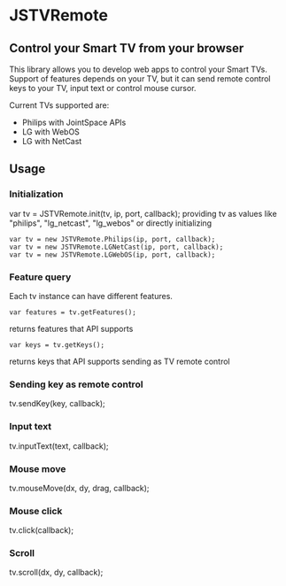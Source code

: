 <h1>JSTVRemote</h1>
<h2>Control your Smart TV from your browser</h2>

This library allows you to develop web apps to control your Smart TVs.
Support of features depends on your TV, but it can send remote control keys to your TV, input text or control mouse cursor.

Current TVs supported are:
<ul>
<li>Philips with JointSpace APIs</li>
<li>LG with WebOS</li>
<li>LG with NetCast</li>
</ul>

<h2>Usage</h2>

<h3>Initialization</h3>
    var tv = JSTVRemote.init(tv, ip, port, callback); 
providing tv as values like "philips", "lg_netcast", "lg_webos"
or directly initializing

    var tv = new JSTVRemote.Philips(ip, port, callback);
    var tv = new JSTVRemote.LGNetCast(ip, port, callback);
    var tv = new JSTVRemote.LGWebOS(ip, port, callback);

<h3>Feature query</h3>
Each tv instance can have different features.

    var features = tv.getFeatures(); 
returns features that API supports

    var keys = tv.getKeys(); 
returns keys that API supports sending as TV remote control

<h3>Sending key as remote control</h3>
    tv.sendKey(key, callback);

<h3>Input text</h3>
    tv.inputText(text, callback);

<h3>Mouse move</h3>
    tv.mouseMove(dx, dy, drag, callback);
    
<h3>Mouse click</h3>
    tv.click(callback);
    
<h3>Scroll</h3>
    tv.scroll(dx, dy, callback);
